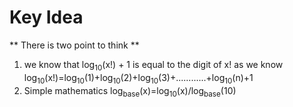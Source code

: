 # Key Idea
** There is two point to think **
1) we know that log<sub>10</sub>(x!) + 1 is equal to the digit of x!
   as we know log<sub>10</sub>(x!)=log<sub>10</sub>(1)+log<sub>10</sub>(2)+log<sub>10</sub>(3)+............+log<sub>10</sub>(n)+1
2) Simple mathematics log<sub>base</sub>(x)=log<sub>10</sub>(x)/log<sub>base</sub>(10)
